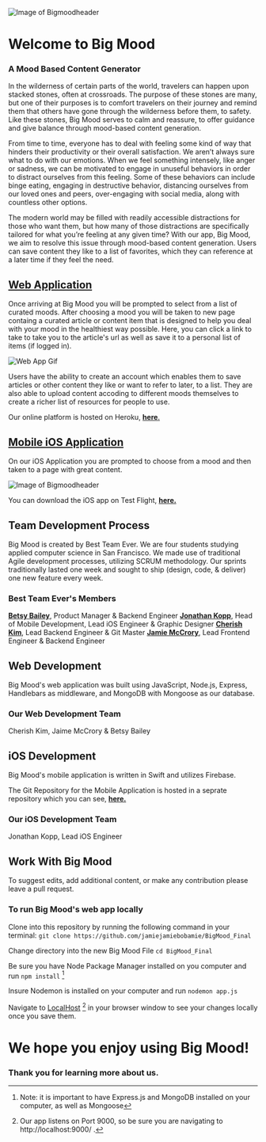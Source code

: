 ![Image of Bigmoodheader](https://i.ibb.co/P6XDLsp/Big-Mood-Header.png)
# Welcome to **Big Mood**
### **A Mood Based Content Generator**

In the wilderness of certain parts of the world, travelers can happen upon stacked stones, often at crossroads. The purpose of these stones are many, but one of their purposes is to comfort travelers on their journey and remind them that others have gone through the wilderness before them, to safety. Like these stones, Big Mood serves to calm and reassure, to offer guidance and give balance through mood-based content generation.

From time to time, everyone has to deal with feeling some kind of way that hinders their productivity or their overall satisfaction. We aren’t always sure what to do with our emotions. When we feel something intensely, like anger or sadness, we can be motivated to engage in unuseful behaviors in order to distract ourselves from this feeling. Some of these behaviors can include binge eating, engaging in destructive behavior, distancing ourselves from our loved ones and peers, over-engaging with social media, along with countless other options.

The modern world may be filled with readily accessible distractions for those who want them, but how many of those distractions are specifically tailored for what you’re feeling at any given time? With our app, Big Mood, we aim to resolve this issue through mood-based content generation. Users can save content they like to a list of favorites, which they can reference at a later time if they feel the need.

## [Web Application](https://big-mood-ck.herokuapp.com/)

Once arriving at Big Mood you will be prompted to select from a list of curated moods. After choosing a mood you will be taken to new page containg a curated article or content item that is designed to help you deal with your mood in the healthiest way possible. Here, you can click a link to take to take you to the article's url as well as save it to a personal list of items (if logged in).

![Web App Gif](https://media.giphy.com/media/8mhdvZb9kpK8lkjoOo/giphy.gif)

Users have the ability to create an account which enables them to save articles or other content they like or want to refer to later, to a list. They are also able to upload content accoding to different moods themselves to create a richer list of resources for people to use.

Our online platform is hosted on Heroku, [**here**.](https://big-mood-ck.herokuapp.com/)

## [Mobile iOS Application](https://testflight.apple.com/join/7spSPtKw)
On our iOS Application you are prompted to choose from a mood and then taken to a page with great content.


![Image of Bigmoodheader](https://media.giphy.com/media/5kG6JstxlcXCGdn9B4/giphy.gif)

You can download the iOS app on Test Flight, [**here.**](https://testflight.apple.com/join/7spSPtKw)
## Team Development Process
Big Mood is created by Best Team Ever. We are four students studying applied computer science in San Francisco. We made use of traditional Agile development processes, utilizing SCRUM methodology. Our sprints traditionally lasted one week and sought to ship (design, code, & deliver) one new feature every week.
### Best Team Ever's Members
[**Betsy Bailey**](https://www.makeschool.com/portfolio/Betsy-Bailey), Product Manager & Backend Engineer
[**Jonathan Kopp**](https://www.makeschool.com/portfolio/JonathanKopp), Head of Mobile Development, Lead iOS Engineer & Graphic Designer
[**Cherish Kim**](https://github.com/cherishkim42), Lead Backend Engineer & Git Master
[**Jamie McCrory**](https://www.makeschool.com/portfolio/Jamie-McCrory), Lead Frontend Engineer & Backend Engineer

## Web Development
Big Mood's web application was built using JavaScript, Node.js, Express, Handlebars as middleware, and MongoDB with Mongoose as our database.

### Our Web Development Team
Cherish Kim, Jaime McCrory & Betsy Bailey

## iOS Development
Big Mood's mobile application is written in Swift and utilizes Firebase.

The Git Repository for the Mobile Application is hosted in a seprate repository which you can see, [**here.**](https://github.com/JonKopp99/BigMood)

### Our iOS Development Team
Jonathan Kopp, Lead iOS Engineer

## Work With Big Mood
To suggest edits, add additional content, or make any contribution please leave a pull request.

### To run Big Mood's web app locally
Clone into this repository by running the following command in your terminal:
`git clone https://github.com/jamiejamiebobamie/BigMood_Final`

Change directory into the new Big Mood File
`cd BigMood_Final`

Be sure you have Node Package Manager installed on you computer and run
`npm install` [^1]
[^1]: Note: it is important to have Express.js and MongoDB installed on your computer, as well as Mongoose

Insure Nodemon is installed on your computer and run
`nodemon app.js`

Navigate to [LocalHost](http://localhost:9000/) [^2] in your browser window to see your changes locally once you save them.

[^2]: Our app listens on Port 9000, so be sure you are navigating to http://localhost:9000/ .


# We hope you enjoy using Big Mood!
### Thank you for learning more about us.
